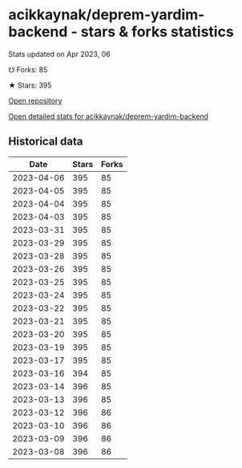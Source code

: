 # acikkaynak/deprem-yardim-backend - stars & forks statistics

Stats updated on Apr 2023, 06

☋ Forks: 85

★ Stars: 395

[Open repository](https://github.com/acikkaynak/deprem-yardim-backend)

[Open detailed stats for acikkaynak/deprem-yardim-backend](https://reviewgithub.com/rep/acikkaynak/deprem-yardim-backend)

## Historical data
| Date | Stars | Forks |
|------|-------|-------|
| 2023-04-06 | 395 | 85 | 
| 2023-04-05 | 395 | 85 | 
| 2023-04-04 | 395 | 85 | 
| 2023-04-03 | 395 | 85 | 
| 2023-03-31 | 395 | 85 | 
| 2023-03-29 | 395 | 85 | 
| 2023-03-28 | 395 | 85 | 
| 2023-03-26 | 395 | 85 | 
| 2023-03-25 | 395 | 85 | 
| 2023-03-24 | 395 | 85 | 
| 2023-03-22 | 395 | 85 | 
| 2023-03-21 | 395 | 85 | 
| 2023-03-20 | 395 | 85 | 
| 2023-03-19 | 395 | 85 | 
| 2023-03-17 | 395 | 85 | 
| 2023-03-16 | 394 | 85 | 
| 2023-03-14 | 396 | 85 | 
| 2023-03-13 | 396 | 85 | 
| 2023-03-12 | 396 | 86 | 
| 2023-03-10 | 396 | 86 | 
| 2023-03-09 | 396 | 86 | 
| 2023-03-08 | 396 | 86 | 

